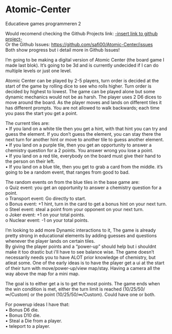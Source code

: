 # Atomic-Center

Educatieve games programmeren 2

Would recomend checking the Github Projects link: [-insert link to github project-](https://github.com/users/safi00/projects/3) \
Or the Github Issues: https://github.com/safi00/Atomic-Center/issues \
Both show progress but i detail more in Github Issues!

I’m going to be making a digital version of Atomic Center (the board game I made last blok).
It’s going to be 3d and is currently undecided if I can do multiple levels or just one level.

Atomic Center can be played by 2-5 players, turn order is decided at the start of the game by rolling dice to see who rolls higher. 
Turn order is decided by highest to lowest. The game can be played alone but some dynamic mechanics would not be as harsh. 
The player uses 2 D6 dices to move around the board. As the player moves and lands on different tiles it has different prompts.
You are not allowed to walk backwards; each time you pass the start you get a point. 

The current tiles are: \
•	If you land on a white tile then you get a hint, with that hint you can try and guess the element. If you don’t guess the element, you can stay there the next turn for another hint or move to another tile to guess another element.\
•	If you land on a purple tile, then you get an opportunity to answer a chemistry question for a 2 points. You answer wrong you lose a point. \
•	If you land on a red tile, everybody on the board must give their hand to the person on their left.\
•	If you land on a blue tile, then you get to grab a card from the middle. it’s going to be a random event, that ranges from good to bad. 

The random events on from the blue tiles in the base game are:\
o	Quiz event: you get an opportunity to answer a chemistry question for a point.\
o	Transport event: Go directly to start.\
o	Bonus event: +1 hint, turn in the card to get a bonus hint on your next turn.\
o	Steel event: steal a point from your opponent on your next turn.\
o	Joker event: +1 on your total points.\
o	Nuclear event: -1 on your total points.


I’m looking to add more Dynamic interactions to it, The game is already pretty strong in educational elements by adding guesses and questions whenever the player lands on certain tiles.\
By giving the player points and a “power-up” should help but i shouldnt make it too drastic but i'll have to see balance wise. The game doesn’t necessarily needs you to have ALOT prior knowledge of chemistry, but atleat some. One of the early ideas is to have the player get a ui at the start of their turn with move/power-up/view map/stay.
Having a camera all the way above the map for a mini map.

The goal is to either get a is to get the most points. The game ends when the win condition is met, either the turn limit is reached (10/25/50/∞/Custom) or the point (10/25/50/∞/Custom). Could have one or both.

For powerup ideas I have that: \
•	Bonus D6 die.\
•	Bonus D10 die.\
•	Steal a Die from a player.\
•	teleport to a player.
